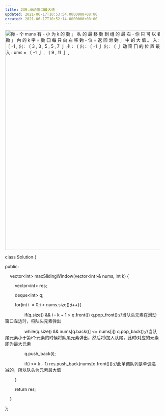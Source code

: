 ```yaml
---
title: 239.滑动窗口最大值
updated: 2021-06-17T10:53:54.0000000+08:00
created: 2021-06-17T10:52:14.0000000+08:00
---
```


<img src="C:\Users\82772\AppData\Local\Temp\yifan&#39;s Notebook\pandoc/media/image1.png" style="width:5.92708in;height:7.44792in" alt="你 - 个 muns 有 - 小 为 k 的 覅 」 朲 的 最 移 覅 到 组 的 最 右 - 你 只 可 以 看 到 在 滑 覅 」 內 的 k 字 = 覅 囗 每 只 向 右 移 覅 - 位 = 返 回 滑 覅 」 中 的 大 值 。 入 : nums = 〔 -1 , 出 : 〔 3 , 3 , 5 , 5 , 7 亅 出 : 〔 出 : 〔 -1 亅 出 : 〔 亅 动 窗 囗 的 位 置 最 大 值 入 : 入 : ums = 〔 -1 亅 , 〔 9 , 11 亅 , " />

class Solution {

public:

    vector\<int> maxSlidingWindow(vector\<int>& nums, int k) {

        vector\<int> res;

        deque\<int> q;

        for(int i  = 0;i \< nums.size();i++){

                if(q.size() && i - k + 1 > q.front()) q.pop_front();//当队头元素在滑动窗口左边时，将队头元素弹出

                while(q.size() && nums\[q.back()\] \<= nums\[i\]) q.pop_back();//当队尾元素小于第i个元素的时候将队尾元素弹出，然后将i加入队尾，此时i对应的元素即为最大元素

                q.push_back(i);

                if(i >= k - 1) res.push_back(nums\[q.front()\]);//此单调队列是单调递减的，所以队头为元素最大值

        }

        return res;

    }

};
